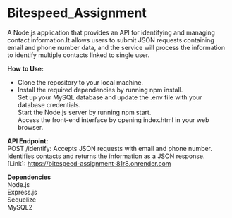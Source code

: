 # Bitespeed_Assignment

A Node.js application that provides an API for identifying and managing contact information.It allows users to submit JSON requests
containing email and phone number data, and the service will process the information to identify multiple contacts linked to single user.

**How to Use:**<br/>
- Clone the repository to your local machine.<br/>
- Install the required dependencies by running npm install.<br/>
Set up your MySQL database and update the .env file with your database credentials.<br/>
Start the Node.js server by running npm start.<br/>
Access the front-end interface by opening index.html in your web browser.<br/>

**API Endpoint:**<br/>
POST /identify: Accepts JSON requests with email and phone number. Identifies contacts and returns the information as a JSON response.<br/>
[Link]: https://bitespeed-assignment-81r8.onrender.com<br/>

**Dependencies**<br/>
Node.js<br/>
Express.js<br/>
Sequelize<br/>
MySQL2
